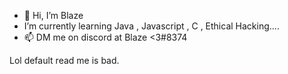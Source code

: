 - 👋 Hi, I’m Blaze
- I’m currently learning Java , Javascript , C , Ethical Hacking....
- 📫 DM me on discord at Blaze <3#8374

Lol default read me is bad.

